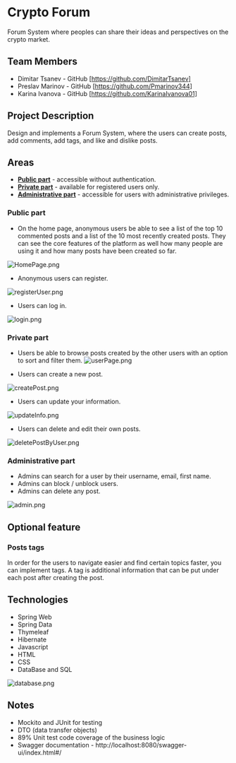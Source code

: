 # Crypto Forum

Forum System where peoples can share their ideas and perspectives on the crypto market.

## Team Members
* Dimitar Tsanev - GitHub [https://github.com/DimitarTsanev]
* Preslav Marinov - GitHub [https://github.com/Pmarinov344]
* Karina Ivanova - GitHub [https://github.com/KarinaIvanova01]

## Project Description
Design and implements a Forum System, where the users can create posts, add comments, add tags, and like and dislike posts.

## Areas
* **[Public part](#public-part)** - accessible without authentication.
* **[Private part](#private-part)** - available for registered users only.
* **[Administrative part](#administrative-part)** - accessible for users with administrative privileges.

### Public part
* On the home page, anonymous users be able to see a list of the top 10 commented posts and a list of the 10 most recently
created posts. They can see the core features of the platform as well how many people are using it and how many posts 
have been created so far.

![HomePage.png](src%2Fmain%2Fresources%2Fstatic%2Fimages%2FHomePage.png)

* Anonymous users can register.

![registerUser.png](src%2Fmain%2Fresources%2Fstatic%2Fimages%2FregisterUser.png)
* Users can log in.

![login.png](src%2Fmain%2Fresources%2Fstatic%2Fimages%2Flogin.png)

### Private part
* Users be able to browse posts created by the other users with an option to sort and filter them.
![userPage.png](src%2Fmain%2Fresources%2Fstatic%2Fimages%2FuserPage.png)

* Users can create a new post.

![createPost.png](src%2Fmain%2Fresources%2Fstatic%2Fimages%2FcreatePost.png)
* Users can update your information.

![updateInfo.png](src%2Fmain%2Fresources%2Fstatic%2Fimages%2FupdateInfo.png)

* Users can delete and edit their own posts.

![deletePostByUser.png](src%2Fmain%2Fresources%2Fstatic%2Fimages%2FdeletePostByUser.png)

### Administrative part
* Admins can search for a user by their username, email, first name.
* Admins can block / unblock users.
* Admins can delete any post.

![admin.png](src%2Fmain%2Fresources%2Fstatic%2Fimages%2Fadmin.png)


## Optional feature
### Posts tags 
In order for the users to navigate easier and find certain topics faster, you can implement tags.
A tag is additional information that can be put under each post after creating the post.

## Technologies
* Spring Web
* Spring Data
* Thymeleaf
* Hibernate
* Javascript
* HTML
* CSS
* DataBase and SQL

![database.png](src%2Fmain%2Fresources%2Fstatic%2Fimages%2Fdatabase.png)


## Notes
* Mockito and JUnit for testing
* DTO (data transfer objects)
* 89% Unit test code coverage of the business logic
* Swagger documentation - http://localhost:8080/swagger-ui/index.html#/


